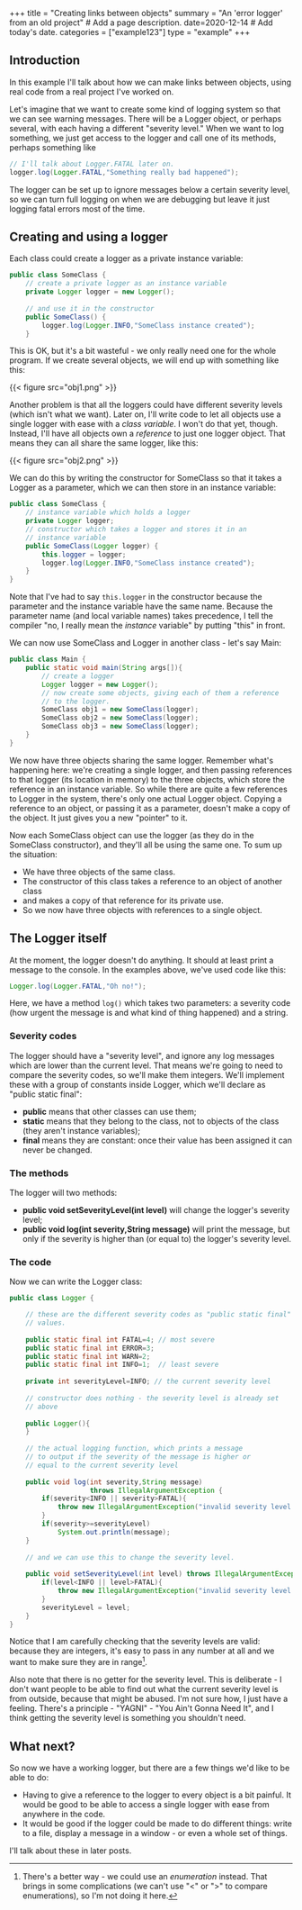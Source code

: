 +++
title = "Creating links between objects"
summary = "An 'error logger' from an old project"  # Add a page description.
date=2020-12-14  # Add today's date.
categories = ["example123"]
type = "example"
+++

## Introduction
In this example I'll talk about how we can make links between objects,
using real code from a real project I've worked on.

Let's imagine that we want to create some kind of logging system so
that we can see warning messages. There will be a Logger object, or
perhaps several, with each having a different "severity level." When
we want to log something, we just get access to the logger and call
one of its methods, perhaps something like 

```java
// I'll talk about Logger.FATAL later on.
logger.log(Logger.FATAL,"Something really bad happened");
```
The logger can be set up to ignore messages below a certain severity
level, so we can turn full logging on when we are debugging but leave it
just logging fatal errors most of the time.

## Creating and using a logger

Each class could create a logger as a private instance variable:
```java
public class SomeClass {
    // create a private logger as an instance variable
    private Logger logger = new Logger();
    
    // and use it in the constructor
    public SomeClass() {
        logger.log(Logger.INFO,"SomeClass instance created");
    }
```

This is OK, but it's a bit wasteful - we only really need one for the whole
program. If we create several objects, we will end up with something like
this:

{{< figure src="obj1.png" >}}

Another problem is that all the loggers could have different severity
levels (which isn't what we want). Later on, I'll write code to let all
objects use a single logger with ease with a *class variable*. I won't do that
yet, though. Instead, I'll have all objects own a *reference* to just one
logger object. That means they can all share the same logger, like this:

{{< figure src="obj2.png" >}}

We can do this by writing the constructor for SomeClass so
that it takes a Logger as a parameter, which we can then store in
an instance variable:
```java
public class SomeClass {
    // instance variable which holds a logger
    private Logger logger;
    // constructor which takes a logger and stores it in an
    // instance variable
    public SomeClass(Logger logger) {
        this.logger = logger;
        logger.log(Logger.INFO,"SomeClass instance created");
    }
}
```
Note that I've had to say ```this.logger``` in the constructor because
the parameter and the instance variable have the same name. Because
the parameter name (and local variable names) takes precedence, I tell
the compiler "no, I really mean the *instance* variable" by putting
"this" in front.

We can now use SomeClass and Logger in another class - let's say Main:
```java
public class Main {
    public static void main(String args[]){
        // create a logger
        Logger logger = new Logger();
        // now create some objects, giving each of them a reference
        // to the logger.
        SomeClass obj1 = new SomeClass(logger);
        SomeClass obj2 = new SomeClass(logger);
        SomeClass obj3 = new SomeClass(logger);
    }
}
```
We now have three objects sharing the same logger. Remember what's
happening here: we're creating a single logger, and then passing
references to that logger (its location in memory) to the three objects,
which store the reference in an instance variable. So while there
are quite a few references to Logger in the system, there's only one
actual Logger object. Copying a reference to an object, or passing
it as a parameter, doesn't make a copy of the object. It just gives you
a new "pointer" to it.

Now each SomeClass object can use the logger (as they do in the SomeClass
constructor),
and they'll all be using the same one. To sum up the situation:
* We have three objects of the same class.
* The constructor of this class takes a reference to an object of another class
* and makes a copy of that reference for its private use.
* So we now have three objects with references to a single object.

## The Logger itself

At the moment, the logger doesn't do anything. It should at least print
a message to the console. In the examples above, we've used code like
this:
```java
Logger.log(Logger.FATAL,"Oh no!");
```
Here, we have a method ```log()``` which takes two parameters: a severity
code (how urgent the message is and what kind of thing happened) and a
string.

### Severity codes

The logger should have a "severity level", and ignore any log messages
which are lower than the current level. That means we're going
to need to compare the severity codes, so we'll make them integers.
We'll implement these with a group of constants inside Logger, which we'll
declare as "public static final":
* **public** means that other classes can use them;
* **static** means that they belong to the class, not to objects of
the class (they aren't instance variables);
* **final** means they are constant: once their value has been assigned
it can never be changed.

### The methods

The logger will two methods:
* **public void setSeverityLevel(int level)** will change
the logger's severity level;
* **public void log(int severity,String message)** will print the message,
but only if the severity is higher than (or equal to) the logger's severity
level.

### The code
Now we can write the Logger class:

```java
public class Logger {

    // these are the different severity codes as "public static final"
    // values.
    
    public static final int FATAL=4; // most severe
    public static final int ERROR=3;
    public static final int WARN=2;
    public static final int INFO=1;  // least severe
    
    private int severityLevel=INFO; // the current severity level
    
    // constructor does nothing - the severity level is already set
    // above
    
    public Logger(){
    }
    
    // the actual logging function, which prints a message
    // to output if the severity of the message is higher or
    // equal to the current severity level
    
    public void log(int severity,String message)
                    throws IllegalArgumentException {
        if(severity<INFO || severity>FATAL){
            throw new IllegalArgumentException("invalid severity level!");
        }
        if(severity>=severityLevel)
            System.out.println(message);
    }
    
    // and we can use this to change the severity level.
    
    public void setSeverityLevel(int level) throws IllegalArgumentException {
        if(level<INFO || level>FATAL){
            throw new IllegalArgumentException("invalid severity level!");
        }
        severityLevel = level;
    }
}
```
Notice that I am carefully checking that the severity levels are valid:
because they are integers, it's easy to pass in any number at all and
we want to make sure they are in range[^1].

Also note that there is no getter for the severity level. This is
deliberate - I don't want people to be able to find out what the current
severity level is from outside, because that might be abused. I'm not
sure how, I just have a feeling. There's a principle - "YAGNI" - "You
Ain't Gonna Need It", and I think getting the severity level is something
you shouldn't need.

## What next?

So now we have a working logger, but there are a few things we'd like
to be able to do:
* Having to give a reference to the logger to every object is a
bit painful. It would be good to be able to access a single logger with
ease from anywhere in the code.
* It would be good if the logger could be made to do different things:
write to a file, display a message in a window - or even a whole
set of things.

I'll talk about these in later posts.

[^1]: There's a better way - we could use an *enumeration* instead.
That brings in some complications (we can't use "<" or ">" to compare
enumerations), so I'm not doing it here.

